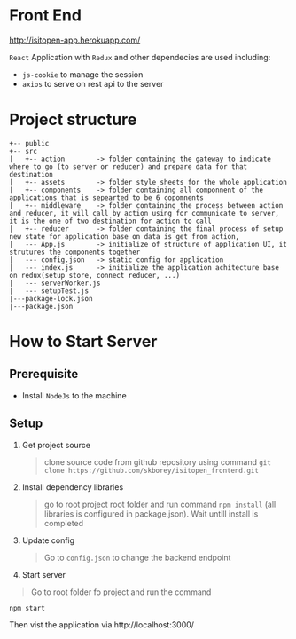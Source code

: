 # Front End

http://isitopen-app.herokuapp.com/

`React` Application with `Redux` and other dependecies are used including:

- `js-cookie` to manage the session
- `axios` to serve on rest api to the server

# Project structure

```
+-- public
+-- src
|   +-- action        -> folder containing the gateway to indicate where to go (to server or reducer) and prepare data for that destination
|   +-- assets        -> folder style sheets for the whole application 
|   +-- components    -> folder containing all componnent of the applications that is sepearted to be 6 copomnents
|   +-- middleware    -> folder containing the process between action and reducer, it will call by action using for communicate to server, it is the one of two destination for action to call
|   +-- reducer       -> folder containing the final process of setup new state for application base on data is get from action,
|   --- App.js        -> initialize of structure of application UI, it strutures the components together
|   --- config.json   -> static config for application
|   --- index.js      -> initialize the application achitecture base on redux(setup store, connect reducer, ...)
|   --- serverWorker.js
|   --- setupTest.js
|---package-lock.json
|---package.json
```

# How to Start Server

## Prerequisite

- Install `NodeJs` to the machine

## Setup

1. Get project source

   > clone source code from github repository using command `git clone https://github.com/skborey/isitopen_frontend.git`
   
2. Install dependency libraries
   
   > go to root project root folder and run command `npm install` (all libraries is configured in package.json). Wait untill install is completed
   
3. Update config
  
   > Go to `config.json` to change the backend endpoint

4. Start server

> Go to root folder fo project and run the command

```
npm start
```

Then vist the application via http://localhost:3000/
